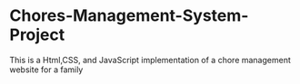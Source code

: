 # Chores-Management-System-Project
 This is a Html,CSS, and JavaScript implementation of a chore management website for a family

